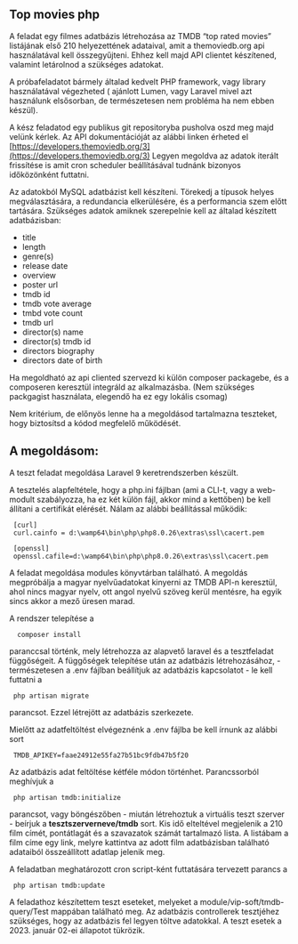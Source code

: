 Top movies php
--------------

A feladat egy filmes adatbázis létrehozása az TMDB “top rated movies” listájának első
210 helyezettének adataival, amit a themoviedb.org api használatával kell
összegyűjteni. Ehhez kell majd API clientet készítened, valamint letárolnod a szükséges
adatokat.

A próbafeladatot bármely általad kedvelt PHP framework, vagy library használatával
végezheted ( ajánlott Lumen, vagy Laravel mivel azt használunk elsősorban, de
természetesen nem probléma ha nem ebben készül).

A kész feladatod egy publikus git repositoryba pusholva oszd meg majd velünk kérlek.
Az API dokumentációját az alábbi linken érheted el [https://developers.themoviedb.org/3](https://developers.themoviedb.org/3) Legyen megoldva az adatok iterált frissítése is amit cron scheduler beállításával
tudnánk bizonyos időközönként futtatni.

Az adatokból MySQL adatbázist kell készíteni. Törekedj a típusok helyes
megválasztására, a redundancia elkerülésére, és a performancia szem előtt tartására.
Szükséges adatok amiknek szerepelnie kell az általad készített adatbázisban:

- title
- length
- genre(s)
- release date
- overview
- poster url
- tmdb id
- tmdb vote average
- tmbd vote count
- tmdb url
- director(s) name
- director(s) tmdb id
- directors biography
- directors date of birth

Ha megoldható az api cliented szervezd ki külön composer packagebe, és a
composeren keresztül integráld az alkalmazásba. (Nem szükséges packgagist
használata, elegendő ha ez egy lokális csomag)

Nem kritérium, de előnyös lenne ha a megoldásod tartalmazna teszteket, hogy
biztosítsd a kódod megfelelő működését.

A megoldásom:
-------------

A teszt feladat megoldása Laravel 9 keretrendszerben készült.

A tesztelés alapfeltétele, hogy a php.ini fájlban (ami a CLI-t, vagy a web-modult szabályozza, ha ez két külön fájl, akkor mind a kettőben) be kell állítani a certifikát elérését. Nálam az alábbi beállítással működik:

     [curl]
     curl.cainfo = d:\wamp64\bin\php\php8.0.26\extras\ssl\cacert.pem

     [openssl]
     openssl.cafile=d:\wamp64\bin\php\php8.0.26\extras\ssl\cacert.pem


A feladat megoldása modules könyvtárban található. A megoldás megpróbálja a magyar nyelvűadatokat kinyerni az TMDB API-n keresztül, ahol nincs magyar nyelv, ott angol nyelvű szöveg kerül mentésre, ha egyik sincs akkor a mező üresen marad.

A rendszer telepítése a 

      composer install

paranccsal történk, mely létrehozza az alapvető laravel és a tesztfeladat függőségeit. A függőségek telepítése után az adatbázis létrehozásához, - természetesen a .env fájlban beállítjuk az adatbázis kapcsolatot - le kell futtatni a 

     php artisan migrate

parancsot. Ezzel létrejött az adatbázis szerkezete. 

Mielőtt az adatfeltöltést elvégeznénk a .env fájlba be kell írnunk az alábbi sort
     
     TMDB_APIKEY=faae24912e55fa27b51bc9fdb47b5f20

Az adatbázis adat feltöltése kétféle módon történhet. Parancssorból meghívjuk a

     php artisan tmdb:initialize

parancsot, vagy böngészőben - miután létrehoztuk a virtuális teszt szerver - beírjuk a **tesztszerverneve/tmdb** sort. Kis idő elteltével megjelenik a 210 film címét, pontátlagát és a szavazatok számát tartalmazó lista. A listábam a film címe egy link, melyre kattintva az adott film adatbázisban található adataiból összeállított adatlap jelenik meg.

A feladatban meghatározott cron script-ként futtatására tervezett parancs a 

     php artisan tmdb:update


A feladathoz készítettem teszt eseteket, melyeket a module/vip-soft/tmdb-query/Test mappában található meg. Az adatbázis controllerek tesztjéhez szükséges, hogy az adatbázis fel legyen töltve adatokkal. A teszt esetek a 2023. január 02-ei állapotot tükrözik. 
